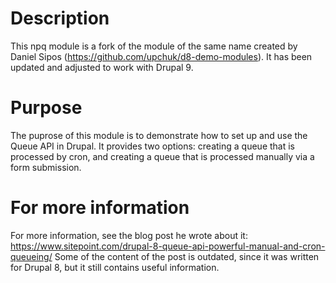 # Description

This npq module is a fork of the module of the same name created by Daniel Sipos (https://github.com/upchuk/d8-demo-modules). 
It has been updated and adjusted to work with Drupal 9.

# Purpose

The puprose of this module is to demonstrate how to set up and use the Queue API
in Drupal. It provides two options: creating a queue that is processed by cron, and creating a queue
that is processed manually via a form submission.

# For more information

For more information, see the blog post he wrote about it:
https://www.sitepoint.com/drupal-8-queue-api-powerful-manual-and-cron-queueing/
Some of the content of the post is outdated, since it was written for Drupal 8, but it still
contains useful information.